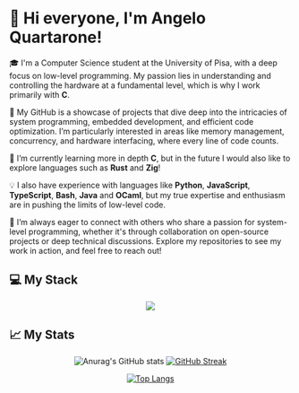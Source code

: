 # 👋 Hi everyone, I'm Angelo Quartarone!

🎓 I'm a Computer Science student at the University of Pisa, with a deep focus on low-level programming. My passion lies in understanding and controlling the hardware at a fundamental level, which is why I work primarily with **C**.

🔧 My GitHub is a showcase of projects that dive deep into the intricacies of system programming, embedded development, and efficient code optimization. I’m particularly interested in areas like memory management, concurrency, and hardware interfacing, where every line of code counts.

🌱 I’m currently learning more in depth **C**, but in the future I would also like to explore languages such as **Rust** and **Zig**!

💡 I also have experience with languages like **Python**, **JavaScript**, **TypeScript**, **Bash**, **Java** and **OCaml**, but my true expertise and enthusiasm are in pushing the limits of low-level code.

🚀 I’m always eager to connect with others who share a passion for system-level programming, whether it's through collaboration on open-source projects or deep technical discussions. Explore my repositories to see my work in action, and feel free to reach out!

## 💻 My Stack

<p align="center">
  <a href="https://skillicons.dev">
    <img src="https://skillicons.dev/icons?i=linux,vscode,git,bash,docker,c,py,rust,ocaml,js,ts"/>
  </a>
</p>

## 📈 My Stats

<div align="center">

![Anurag's GitHub stats](https://github-readme-stats.vercel.app/api?username=AngeloQuartarone&show_icons=true&theme=dark&rank_icon=github) 
[![GitHub Streak](https://github-readme-streak-stats.herokuapp.com/?user=AngeloQuartarone&theme=dark)](https://git.io/streak-stats)
 
[![Top Langs](https://github-readme-stats.vercel.app/api/top-langs/?username=AngeloQuartarone&layout=compact&theme=dark)](https://github.com/AngeloQuartarone/github-readme-stats)

</div>
